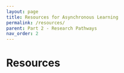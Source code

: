 ```yaml
---
layout: page
title: Resources for Asynchronous Learning
permalink: /resources/
parent: Part 2 - Research Pathways
nav_order: 2
---
```


# Resources 